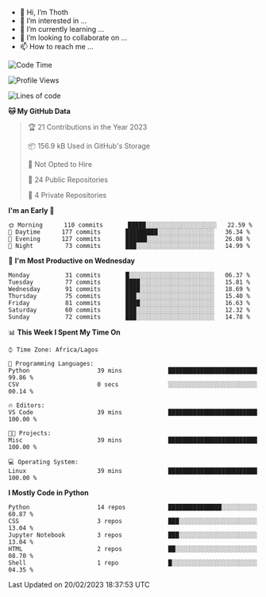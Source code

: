 <!---
thoth2357/thoth2357 is a ✨ special ✨ repository because its `README.md` (this file) appears on your GitHub profile.
You can click the Preview link to take a look at your changes.
--->

- 👋 Hi, I’m Thoth
- 👀 I’m interested in ...
- 🌱 I’m currently learning ...
- 💞️ I’m looking to collaborate on ...
- 📫 How to reach me ...




<!--START_SECTION:waka-->
![Code Time](http://img.shields.io/badge/Code%20Time-1%2C979%20hrs%2011%20mins-blue)

![Profile Views](http://img.shields.io/badge/Profile%20Views-0-blue)

![Lines of code](https://img.shields.io/badge/From%20Hello%20World%20I%27ve%20Written-26%20Million%20lines%20of%20code-blue)

**🐱 My GitHub Data** 

> 🏆 21 Contributions in the Year 2023
 > 
> 📦 156.9 kB Used in GitHub's Storage 
 > 
> 🚫 Not Opted to Hire
 > 
> 📜 24 Public Repositories 
 > 
> 🔑 4 Private Repositories  
 > 
**I'm an Early 🐤** 

```text
🌞 Morning      110 commits       █████░░░░░░░░░░░░░░░░░░░░   22.59 % 
🌆 Daytime      177 commits       █████████░░░░░░░░░░░░░░░░   36.34 % 
🌃 Evening      127 commits       ██████░░░░░░░░░░░░░░░░░░░   26.08 % 
🌙 Night         73 commits       ███░░░░░░░░░░░░░░░░░░░░░░   14.99 % 

```
📅 **I'm Most Productive on Wednesday** 

```text
Monday          31 commits       █░░░░░░░░░░░░░░░░░░░░░░░░   06.37 % 
Tuesday         77 commits       ████░░░░░░░░░░░░░░░░░░░░░   15.81 % 
Wednesday       91 commits       ████░░░░░░░░░░░░░░░░░░░░░   18.69 % 
Thursday        75 commits       ███░░░░░░░░░░░░░░░░░░░░░░   15.40 % 
Friday          81 commits       ████░░░░░░░░░░░░░░░░░░░░░   16.63 % 
Saturday        60 commits       ███░░░░░░░░░░░░░░░░░░░░░░   12.32 % 
Sunday          72 commits       ███░░░░░░░░░░░░░░░░░░░░░░   14.78 % 

```


📊 **This Week I Spent My Time On** 

```text
⌚︎ Time Zone: Africa/Lagos

💬 Programming Languages: 
Python                   39 mins             █████████████████████████   99.86 % 
CSV                      0 secs              ░░░░░░░░░░░░░░░░░░░░░░░░░   00.14 % 

🔥 Editors: 
VS Code                  39 mins             █████████████████████████   100.00 % 

🐱‍💻 Projects: 
Misc                     39 mins             █████████████████████████   100.00 % 

💻 Operating System: 
Linux                    39 mins             █████████████████████████   100.00 % 

```

**I Mostly Code in Python** 

```text
Python                   14 repos            ███████████████░░░░░░░░░░   60.87 % 
CSS                      3 repos             ███░░░░░░░░░░░░░░░░░░░░░░   13.04 % 
Jupyter Notebook         3 repos             ███░░░░░░░░░░░░░░░░░░░░░░   13.04 % 
HTML                     2 repos             ██░░░░░░░░░░░░░░░░░░░░░░░   08.70 % 
Shell                    1 repo              █░░░░░░░░░░░░░░░░░░░░░░░░   04.35 % 

```



 Last Updated on 20/02/2023 18:37:53 UTC
<!--END_SECTION:waka-->
<!--![](http://github-profile-summary-cards.vercel.app/api/cards/profile-details?username=thoth2357&theme=2077)

![](http://github-profile-summary-cards.vercel.app/api/cards/stats?username=thoth2357&theme=2077)![](http://github-profile-summary-cards.vercel.app/api/cards/productive-time?username=thoth2357&theme=2077&utcOffset=8) -->
